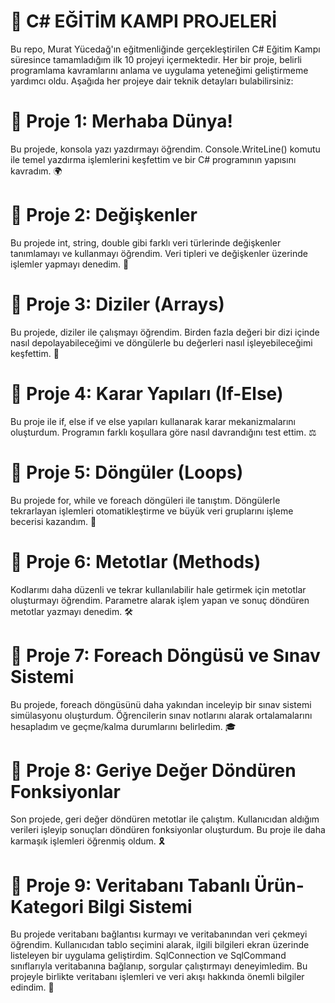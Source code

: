 # 🚀 C# EĞİTİM KAMPI PROJELERİ
Bu repo, Murat Yücedağ'ın eğitmenliğinde gerçekleştirilen C# Eğitim Kampı süresince tamamladığım ilk 10 projeyi içermektedir. Her bir proje, belirli programlama kavramlarını anlama ve uygulama yeteneğimi geliştirmeme yardımcı oldu. Aşağıda her projeye dair teknik detayları bulabilirsiniz:
# 🌟 Proje 1: Merhaba Dünya!
Bu projede, konsola yazı yazdırmayı öğrendim. Console.WriteLine() komutu ile temel yazdırma işlemlerini keşfettim ve bir C# programının yapısını kavradım. 🌍
# 🌟 Proje 2: Değişkenler
Bu projede int, string, double gibi farklı veri türlerinde değişkenler tanımlamayı ve kullanmayı öğrendim. Veri tipleri ve değişkenler üzerinde işlemler yapmayı denedim. 🔢
# 🌟 Proje 3: Diziler (Arrays)
Bu projede, diziler ile çalışmayı öğrendim. Birden fazla değeri bir dizi içinde nasıl depolayabileceğimi ve döngülerle bu değerleri nasıl işleyebileceğimi keşfettim. 🧩
# 🌟 Proje 4: Karar Yapıları (If-Else)
Bu proje ile if, else if ve else yapıları kullanarak karar mekanizmalarını oluşturdum. Programın farklı koşullara göre nasıl davrandığını test ettim. ⚖️
# 🌟 Proje 5: Döngüler (Loops)
Bu projede for, while ve foreach döngüleri ile tanıştım. Döngülerle tekrarlayan işlemleri otomatikleştirme ve büyük veri gruplarını işleme becerisi kazandım. 🔄
# 🌟 Proje 6: Metotlar (Methods)
Kodlarımı daha düzenli ve tekrar kullanılabilir hale getirmek için metotlar oluşturmayı öğrendim. Parametre alarak işlem yapan ve sonuç döndüren metotlar yazmayı denedim. 🛠️
# 🌟 Proje 7: Foreach Döngüsü ve Sınav Sistemi
Bu projede, foreach döngüsünü daha yakından inceleyip bir sınav sistemi simülasyonu oluşturdum. Öğrencilerin sınav notlarını alarak ortalamalarını hesapladım ve geçme/kalma durumlarını belirledim. 🎓
# 🌟 Proje 8: Geriye Değer Döndüren Fonksiyonlar
Son projede, geri değer döndüren metotlar ile çalıştım. Kullanıcıdan aldığım verileri işleyip sonuçları döndüren fonksiyonlar oluşturdum. Bu proje ile daha karmaşık işlemleri öğrenmiş oldum. 🎗️
# 🌟 Proje 9: Veritabanı Tabanlı Ürün-Kategori Bilgi Sistemi
Bu projede veritabanı bağlantısı kurmayı ve veritabanından veri çekmeyi öğrendim. Kullanıcıdan tablo seçimini alarak, ilgili bilgileri ekran üzerinde listeleyen bir uygulama geliştirdim. SqlConnection ve SqlCommand sınıflarıyla veritabanına bağlanıp, sorgular çalıştırmayı deneyimledim. Bu projeyle birlikte veritabanı işlemleri ve veri akışı hakkında önemli bilgiler edindim. 💾
